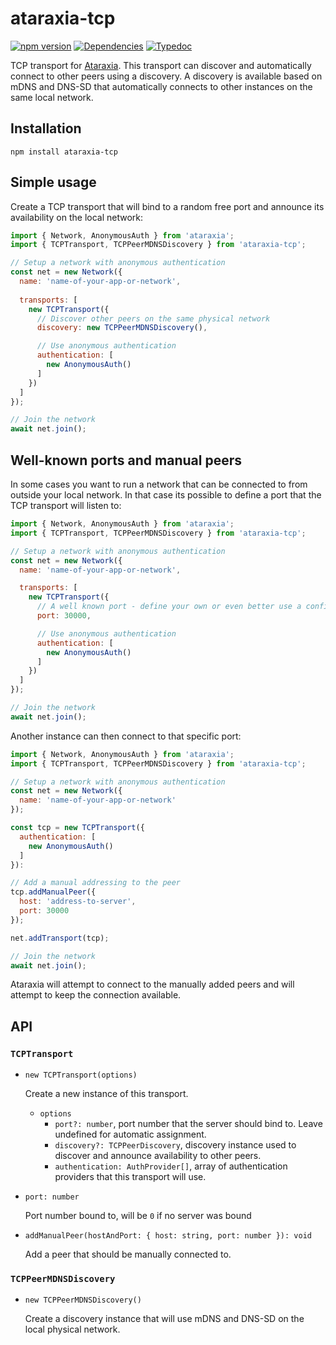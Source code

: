 # ataraxia-tcp

[![npm version](https://img.shields.io/npm/v/ataraxia-tcp)](https://www.npmjs.com/package/ataraxia-tcp)
[![Dependencies](https://img.shields.io/librariesio/release/npm/ataraxia-tcp)](https://libraries.io/npm/ataraxia-tcp)
[![Typedoc](https://img.shields.io/badge/typedoc-ataraxia--tcp-%23fff)](https://aholstenson.github.io/ataraxia/modules/ataraxia_tcp.html)

TCP transport for [Ataraxia](https://github.com/aholstenson/ataraxia). This
transport can discover and automatically connect to other peers using a
discovery. A discovery is available based on mDNS and DNS-SD that automatically
connects to other instances on the same local network.

## Installation

```
npm install ataraxia-tcp
```

## Simple usage

Create a TCP transport that will bind to a random free port and announce
its availability on the local network:

```javascript
import { Network, AnonymousAuth } from 'ataraxia';
import { TCPTransport, TCPPeerMDNSDiscovery } from 'ataraxia-tcp';

// Setup a network with anonymous authentication
const net = new Network({
  name: 'name-of-your-app-or-network',
  
  transports: [
    new TCPTransport({
      // Discover other peers on the same physical network
      discovery: new TCPPeerMDNSDiscovery(),

      // Use anonymous authentication
      authentication: [
        new AnonymousAuth()
      ]
    })
  ]
});

// Join the network
await net.join();
```

## Well-known ports and manual peers

In some cases you want to run a network that can be connected to from outside
your local network. In that case its possible to define a port that the TCP
transport will listen to:

```javascript
import { Network, AnonymousAuth } from 'ataraxia';
import { TCPTransport, TCPPeerMDNSDiscovery } from 'ataraxia-tcp';

// Setup a network with anonymous authentication
const net = new Network({
  name: 'name-of-your-app-or-network',

  transports: [
    new TCPTransport({
      // A well known port - define your own or even better use a config file,
      port: 30000,

      // Use anonymous authentication
      authentication: [
        new AnonymousAuth()
      ]
    })
  ]
});

// Join the network
await net.join();
```

Another instance can then connect to that specific port:

```javascript
import { Network, AnonymousAuth } from 'ataraxia';
import { TCPTransport, TCPPeerMDNSDiscovery } from 'ataraxia-tcp';

// Setup a network with anonymous authentication
const net = new Network({
  name: 'name-of-your-app-or-network'
});

const tcp = new TCPTransport({
  authentication: [
    new AnonymousAuth()
  ]
}):

// Add a manual addressing to the peer
tcp.addManualPeer({
  host: 'address-to-server',
  port: 30000
});

net.addTransport(tcp);

// Join the network
await net.join();
```

Ataraxia will attempt to connect to the manually added peers and will attempt
to keep the connection available.

## API

### `TCPTransport`

* `new TCPTransport(options)`

  Create a new instance of this transport.

  * `options`
    * `port?: number`, port number that the server should bind to. Leave 
      undefined for automatic assignment.
    * `discovery?: TCPPeerDiscovery`, discovery instance used to discover and
      announce availability to other peers.
    * `authentication: AuthProvider[]`, array of authentication providers that
      this transport will use.

* `port: number`
  
  Port number bound to, will be `0` if no server was bound

* `addManualPeer(hostAndPort: { host: string, port: number }): void`

  Add a peer that should be manually connected to.

### `TCPPeerMDNSDiscovery`

* `new TCPPeerMDNSDiscovery()`

  Create a discovery instance that will use mDNS and DNS-SD on the local
  physical network.
